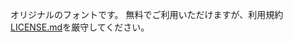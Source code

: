 オリジナルのフォントです。
無料でご利用いただけますが、利用規約[LICENSE.md](https://github.com/Ruprous/Font-distribution/LICENSE.md)を厳守してください。
